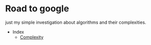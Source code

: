 # Road to google

just my simple investigation about algorithms and their complexities.

- Index
  - [Complexity](./complexity)

